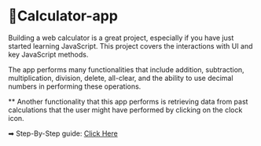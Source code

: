 # 🧮Calculator-app

Building a web calculator is a great project, especially if you have just started learning JavaScript.
This project covers the interactions with UI and key JavaScript methods.

The app performs many functionalities that include addition, subtraction, multiplication, division, delete, all-clear, and 
the ability to use decimal numbers in performing these operations.

** Another functionality that this app performs is retrieving data from past calculations that the user might have performed 
by clicking on the clock icon.

➡ Step-By-Step guide:  <a href="https://www.section.io/engineering-education/building-a-calculator-a-javascript-project-for-beginners/">Click Here</a>
